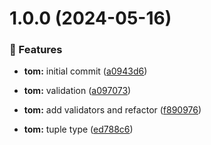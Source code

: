 # 1.0.0 (2024-05-16)


### 🚀 Features

- **tom:** initial commit ([a0943d6](https://github.com/pebula/node/commit/a0943d6))

- **tom:** validation ([a097073](https://github.com/pebula/node/commit/a097073))

- **tom:** add validators and refactor ([f890976](https://github.com/pebula/node/commit/f890976))

- **tom:** tuple type ([ed788c6](https://github.com/pebula/node/commit/ed788c6))